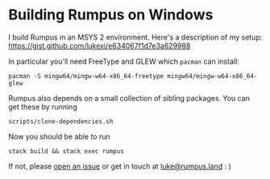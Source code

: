 # Building Rumpus on Windows

I build Rumpus in an MSYS 2 environment. Here's a description of my setup:
https://gist.github.com/lukexi/e634067f1d7e3a629988


In particular you'll need FreeType and GLEW which `pacman` can install:
```
pacman -S mingw64/mingw-w64-x86_64-freetype mingw64/mingw-w64-x86_64-glew
```

Rumpus also depends on a small collection of sibling packages. You can get these by running
```
scripts/clone-dependencies.sh
```

Now you should be able to run
```
stack build && stack exec rumpus
```

If not, please [open an issue](https://github.com/lukexi/rumpus/issues) or get in touch at luke@rumpus.land : )
